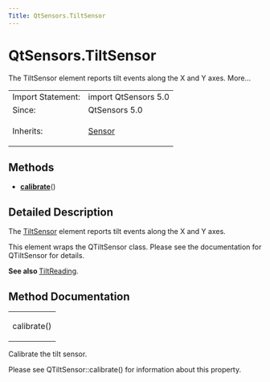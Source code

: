 ```yaml
---
Title: QtSensors.TiltSensor
---
```


# QtSensors.TiltSensor

<span class="subtitle"></span>
<!-- $$$TiltSensor-brief -->
<p>The TiltSensor element reports tilt events along the X and Y axes. More...</p>
<!-- @@@TiltSensor -->
<table class="alignedsummary">
<tr><td class="memItemLeft rightAlign topAlign"> Import Statement:</td><td class="memItemRight bottomAlign"> import QtSensors 5.0</td></tr><tr><td class="memItemLeft rightAlign topAlign"> Since:</td><td class="memItemRight bottomAlign">  QtSensors 5.0</td></tr><tr><td class="memItemLeft rightAlign topAlign"> Inherits:</td><td class="memItemRight bottomAlign"> <p><a href="QtSensors.Sensor.md">Sensor</a></p>
</td></tr></table><ul>
</ul>
<h2 id="methods">Methods</h2>
<ul>
<li class="fn"><b><b><a href="#calibrate-method">calibrate</a></b></b>()</li>
</ul>
<!-- $$$TiltSensor-description -->
<h2 id="details">Detailed Description</h2>
</p>
<p>The <a href="index.html">TiltSensor</a> element reports tilt events along the X and Y axes.</p>
<p>This element wraps the QTiltSensor class. Please see the documentation for QTiltSensor for details.</p>
<p><b>See also </b><a href="QtSensors.TiltReading.md">TiltReading</a>.</p>
<!-- @@@TiltSensor -->
<h2>Method Documentation</h2>
<!-- $$$calibrate -->
<table class="qmlname"><tr valign="top" id="calibrate-method"><td class="tblQmlFuncNode"><p><span class="name">calibrate</span>()</p></td></tr></table><p>Calibrate the tilt sensor.</p>
<p>Please see QTiltSensor::calibrate() for information about this property.</p>
<!-- @@@calibrate -->
<br/>
